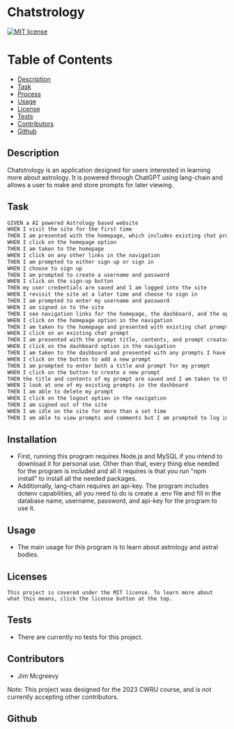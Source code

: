 # Chatstrology

[![MIT license](https://img.shields.io/badge/License-MIT-green.svg)](https://lbesson.mit-license.org/)

# Table of Contents

- [Description](#description)
- [Task](#task)
- [Process](#installation)
- [Usage](#usage)
- [License](#license)
- [Tests](#tests)
- [Contributors](#contributors)
- [Github](#github)

## Description

Chatstrology is an application designed for users interested in learning more about astrology. It is powered through ChatGPT using lang-chain and allows a user to make and store prompts for later viewing.

## Task

```md
GIVEN a AI powered Astrology based website
WHEN I visit the site for the first time
THEN I am presented with the homepage, which includes existing chat prompts if any have been prompted; navigation links for the homepage and the dashboard; and the option to log in
WHEN I click on the homepage option
THEN I am taken to the homepage
WHEN I click on any other links in the navigation
THEN I am prompted to either sign up or sign in
WHEN I choose to sign up
THEN I am prompted to create a username and password
WHEN I click on the sign-up button
THEN my user credentials are saved and I am logged into the site
WHEN I revisit the site at a later time and choose to sign in
THEN I am prompted to enter my username and password
WHEN I am signed in to the site
THEN I see navigation links for the homepage, the dashboard, and the option to log out
WHEN I click on the homepage option in the navigation
THEN I am taken to the homepage and presented with existing chat prompts that include the prompt title and the date created
WHEN I click on an existing chat prompt
THEN I am presented with the prompt title, contents, and prompt creator’s username for that prompt
WHEN I click on the dashboard option in the navigation
THEN I am taken to the dashboard and presented with any prompts I have already created and the option to add a new prompt
WHEN I click on the button to add a new prompt
THEN I am prompted to enter both a title and prompt for my prompt
WHEN I click on the button to create a new prompt
THEN the title and contents of my prompt are saved and I am taken to the page of my new prompt
WHEN I look at one of my existing prompts in the dashboard
THEN I am able to delete my prompt
WHEN I click on the logout option in the navigation
THEN I am signed out of the site
WHEN I am idle on the site for more than a set time
THEN I am able to view prompts and comments but I am prompted to log in again before I can add, update, or delete prompts
```

## Installation

- First, running this program requires Node.js and MySQL if you intend to download it for personal use. Other than that, every thing else needed for the program is included and all it requires is that you run "npm install" to install all the needed packages.
- Additionally, lang-chain requires an api-key. The program includes dotenv capabilities, all you need to do is create a .env file and fill in the database name, username, password, and api-key for the program to use it.

## Usage

- The main usage for this program is to learn about astrology and astral bodies.

## Licenses

    This project is covered under the MIT license. To learn more about what this means, click the license button at the top.

## Tests

- There are currently no tests for this project.

## Contributors

- Jim Mcgreevy

Note: This project was designed for the 2023 CWRU course, and is not currently accepting other contributors.

## Github


